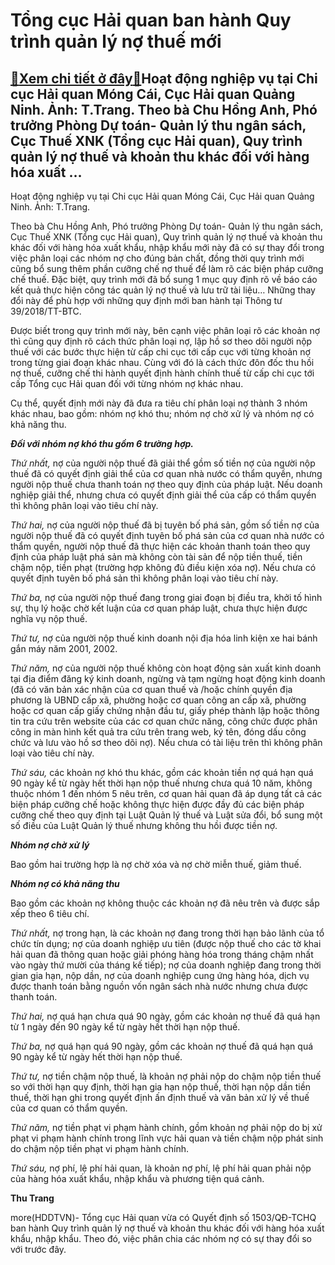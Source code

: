 Tổng cục Hải quan ban hành Quy trình quản lý nợ thuế mới
========================================================

[:gift:Xem chi tiết ở đây:gift:](https://hddtvn.com/tong-cuc-hai-quan-ban-hanh-quy-trinh-quan-ly-no-thue-moi/)Hoạt động nghiệp vụ tại Chi cục Hải quan Móng Cái, Cục Hải quan Quảng Ninh. Ảnh: T.Trang. Theo bà Chu Hồng Anh, Phó trưởng Phòng Dự toán- Quản lý thu ngân sách, Cục Thuế XNK (Tổng cục Hải quan), Quy trình quản lý nợ thuế và khoản thu khác đối với hàng hóa xuất …
----------------------------------------------------------------------------------------------------------------------------------------------------------------------------------------------------------------------------------------------------------------------







 






 Hoạt động nghiệp vụ tại Chi cục Hải quan Móng Cái, Cục Hải quan Quảng Ninh. Ảnh: T.Trang. 


Theo bà Chu Hồng Anh, Phó trưởng Phòng Dự toán- Quản lý thu ngân sách, Cục Thuế XNK (Tổng cục Hải quan), Quy trình quản lý nợ thuế và khoản thu khác đối với hàng hóa xuất khẩu, nhập khẩu mới này đã có sự thay đổi trong việc phân loại các nhóm nợ cho đúng bản chất, đồng thời quy trình mới cũng bổ sung thêm phần cưỡng chế nợ thuế để làm rõ các biện pháp cưỡng chế thuế. Đặc biệt, quy trình mới đã bổ sung 1 mục quy định rõ về báo cáo kết quả thực hiện công tác quản lý nợ thuế và lưu trữ tài liệu… Những thay đổi này để phù hợp với những quy định mới ban hành tại Thông tư 39/2018/TT-BTC.


 Được biết trong quy trình mới này, bên cạnh việc phân loại rõ các khoản nợ thì cũng quy định rõ cách thức phân loại nợ, lập hồ sơ theo dõi người nộp thuế với các bước thực hiện từ cấp chi cục tới cấp cục với từng khoản nợ trong từng giai đoạn khác nhau. Cùng với đó là cách thức đôn đốc thu hồi nợ thuế, cưỡng chế thi hành quyết định hành chính thuế từ cấp chi cục tới cấp Tổng cục Hải quan đối với từng nhóm nợ khác nhau.


 Cụ thể, quyết định mới này đã đưa ra tiêu chí phân loại nợ thành 3 nhóm khác nhau, bao gồm: nhóm nợ khó thu; nhóm nợ chờ xử lý và nhóm nợ có khả năng thu.


 ***Đối với nhóm nợ khó thu gồm 6 trường hợp.*** 


 *Thứ nhất,* nợ của người nộp thuế đã giải thể gồm số tiền nợ của người nộp thuế đã có quyết định giải thể của cơ quan nhà nước có thẩm quyền, nhưng người nộp thuế chưa thanh toán nợ theo quy định của pháp luật. Nếu doanh nghiệp giải thể, nhưng chưa có quyết định giải thể của cấp có thẩm quyền thì không phân loại vào tiêu chí này.


 *Thứ hai,* nợ của người nộp thuế đã bị tuyên bố phá sản, gồm số tiền nợ của người nộp thuế đã có quyết định tuyên bố phá sản của cơ quan nhà nước có thẩm quyền, người nộp thuế đã thực hiện các khoản thanh toán theo quy định của pháp luật phá sản mà không còn tài sản để nộp tiền thuế, tiền chậm nộp, tiền phạt (trường hợp không đủ điều kiện xóa nợ). Nếu chưa có quyết định tuyên bố phá sản thì không phân loại vào tiêu chí này.


 *Thứ ba,* nợ của người nộp thuế đang trong giai đoạn bị điều tra, khởi tố hình sự, thụ lý hoặc chờ kết luận của cơ quan pháp luật, chưa thực hiện được nghĩa vụ nộp thuế.


 *Thứ tư,* nợ của người nộp thuế kinh doanh nội địa hóa linh kiện xe hai bánh gắn máy năm 2001, 2002.


 *Thứ năm,* nợ của người nộp thuế không còn hoạt động sản xuất kinh doanh tại địa điểm đăng ký kinh doanh, ngừng và tạm ngừng hoạt động kinh doanh (đã có văn bản xác nhận của cơ quan thuế và /hoặc chính quyền địa phương là UBND cấp xã, phường hoặc cơ quan công an cấp xã, phường hoặc cơ quan cấp giấy chứng nhận đầu tư, giấy phép thành lập hoặc thông tin tra cứu trên website của các cơ quan chức năng, công chức được phân công in màn hình kết quả tra cứu trên trang web, ký tên, đóng dấu công chức và lưu vào hồ sơ theo dõi nợ). Nếu chưa có tài liệu trên thì không phân loại vào tiêu chí này.


 *Thứ sáu,* các khoản nợ khó thu khác, gồm các khoản tiền nợ quá hạn quá 90 ngày kể từ ngày hết thời hạn nộp thuế nhưng chưa quá 10 năm, không thuộc nhóm 1 đến nhóm 5 nêu trên, cơ quan hải quan đã áp dụng tất cả các biện pháp cưỡng chế hoặc không thực hiện được đầy đủ các biện pháp cưỡng chế theo quy định tại Luật Quản lý thuế và Luật sửa đổi, bổ sung một số điều của Luật Quản lý thuế nhưng không thu hồi được tiền nợ.


 ***Nhóm nợ chờ xử lý*** 


Bao gồm hai trường hợp là nợ chờ xóa và nợ chờ miễn thuế, giảm thuế.


 ***Nhóm nợ có khả năng thu***


Bao gồm các khoản nợ không thuộc các khoản nợ đã nêu trên và được sắp xếp theo 6 tiêu chí.


 *Thứ nhất,* nợ trong hạn, là các khoản nợ đang trong thời hạn bảo lãnh của tổ chức tín dụng; nợ của doanh nghiệp ưu tiên (được nộp thuế cho các tờ khai hải quan đã thông quan hoặc giải phóng hàng hóa trong tháng chậm nhất vào ngày thứ mười của tháng kế tiếp); nợ của doanh nghiệp đang trong thời gian gia hạn, nộp dần, nợ của doanh nghiệp cung ứng hàng hóa, dịch vụ được thanh toán bằng nguồn vốn ngân sách nhà nước nhưng chưa được thanh toán.


 *Thứ hai,* nợ quá hạn chưa quá 90 ngày, gồm các khoản nợ thuế đã quá hạn từ 1 ngày đến 90 ngày kể từ ngày hết thời hạn nộp thuế.


 *Thứ ba,* nợ quá hạn quá 90 ngày, gồm các khoản nợ thuế đã quá hạn quá 90 ngày kể từ ngày hết thời hạn nộp thuế.


 *Thứ tư,* nợ tiền chậm nộp thuế, là khoản nợ phải nộp do chậm nộp tiền thuế so với thời hạn quy định, thời hạn gia hạn nộp thuế, thời hạn nộp dần tiền thuế, thời hạn ghi trong quyết định ấn định thuế và văn bản xử lý về thuế của cơ quan có thẩm quyền.


 *Thứ năm,* nợ tiền phạt vi phạm hành chính, gồm khoản nợ phải nộp do bị xử phạt vi phạm hành chính trong lĩnh vực hải quan và tiền chậm nộp phát sinh do chậm nộp tiền phạt vi phạm hành chính.


 *Thứ sáu,* nợ phí, lệ phí hải quan, là khoản nợ phí, lệ phí hải quan phải nộp của hàng hóa xuất khẩu, nhập khẩu và phương tiện quá cảnh.






**Thu Trang**



more(HDDTVN)- Tổng cục Hải quan vừa có Quyết định số 1503/QĐ-TCHQ ban hành Quy trình quản lý nợ thuế và khoản thu khác đối với hàng hóa xuất khẩu, nhập khẩu. Theo đó, việc phân chia các nhóm nợ có sự thay đổi so với trước đây.

